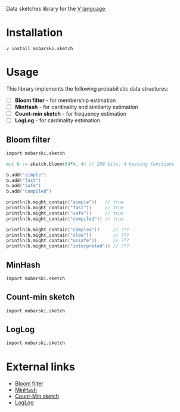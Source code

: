 Data sketches library for the [V language](https://vlang.io).

# Installation

```
v install mobarski.sketch
```

# Usage

This library implements the following probabilistic data structures:
 * [ ] **Bloom filter** - for membership estimation
 * [ ] **MinHash** - for cardinality and similarity estimation
 * [ ] **Count-min sketch** - for frequency estimation
 * [ ] **LogLog** - for cardinality estimation

## Bloom filter

```v
import mobarski.sketch

mut b := sketch.bloom(64*4, 4) // 256 bits, 4 hashing functions

b.add("simple")
b.add("fast")
b.add("safe")
b.add("compiled")

println(b.might_contain("simple"))   // true
println(b.might_contain("fast"))     // true
println(b.might_contain("safe"))     // true
println(b.might_contain("compiled")) // true

println(b.might_contain("complex"))     // ???
println(b.might_contain("slow"))        // ???
println(b.might_contain("unsafe"))      // ???
println(b.might_contain("interpreted")) // ???
```

## MinHash

```v
import mobarski.sketch


```


## Count-min sketch

```v
import mobarski.sketch


```


## LogLog

```v
import mobarski.sketch


```


# External links

- [Bloom filter](https://en.wikipedia.org/wiki/Bloom_filter)
- [MinHash](https://en.wikipedia.org/wiki/MinHash)
- [Count-Min sketch](https://en.wikipedia.org/wiki/Count%E2%80%93min_sketch)
- [LogLog]()

